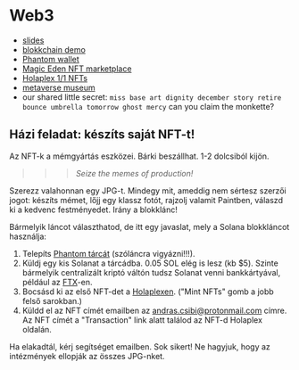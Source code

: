 # Web3 

- [slides](https://docs.google.com/presentation/d/1kjSeJ5qDQTZrMcCW1e8r5VeIv5aNx39tEkfI2oAzbyY/edit?usp=sharing)
- [blokkchain demo](https://andersbrownworth.com/blockchain/)
- [Phantom wallet](https://phantom.app/)
- [Magic Eden NFT marketplace](https://magiceden.io/)
- [Holaplex 1/1 NFTs](https://www.holaplex.com/)
- [metaverse museum](https://www.desolate.space/planet/5359)
- our shared little secret: `miss base art dignity december story retire bounce umbrella tomorrow ghost mercy` can you claim the monkette?

## Házi feladat: készíts saját NFT-t!

Az NFT-k a mémgyártás eszközei. Bárki beszállhat. 1-2 dolcsiból kijön.

>>> _Seize the memes of production!_

Szerezz valahonnan egy JPG-t. Mindegy mit, ameddig nem sértesz szerzői jogot: készíts mémet, lőjj egy klassz fotót, rajzolj valamit Paintben, válaszd ki a kedvenc festményedet. Irány a blokklánc!

Bármelyik láncot választhatod, de itt egy javaslat, mely a Solana blokkláncot használja:

1. Telepíts [Phantom tárcát](https://phantom.app/) (szóláncra vigyázni!!!).
2. Küldj egy kis Solanat a tárcádba. 0.05 SOL elég is lesz (kb $5). Szinte bármelyik centralizált kriptó váltón tudsz Solanat venni bankkártyával, például az [FTX](https://ftx.com/)-en.
3. Bocsásd ki az első NFT-det a [Holaplexen](https://www.holaplex.com/). ("Mint NFTs" gomb a jobb felső sarokban.)
4. Küldd el az NFT címét emailben az [andras.csibi@protonmail.com](mailto:andras.csibi@protonmail.com) címre. Az NFT címét a "Transaction" link alatt találod az NFT-d Holaplex oldalán.

Ha elakadtál, kérj segítséget emailben. Sok sikert! Ne hagyjuk, hogy az intézmények ellopják az összes JPG-nket.
